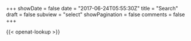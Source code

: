 +++
showDate = false
date = "2017-06-24T05:55:30Z"
title = "Search"
draft = false
subview = "select"
showPagination = false
comments = false
+++

<div class="home-lookup-wrp">
{{< openat-lookup >}}
</div>
